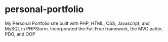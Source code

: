 # personal-portfolio
My Personal Portfolio site built with PHP, HTML, CSS, Javascript, and MySQL in PHPStorm. Incorporated the Fat-Free framework, the MVC patter, PDO, and OOP
